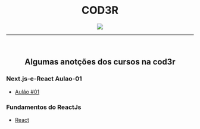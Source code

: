 <h1 align="center"> COD3R </h1>
<div align="center">
  <img src="https://blog.cod3r.com.br/wp-content/uploads/2020/09/logobranca.png"/>
</div>
<hr>
<br>

<h2 align="center"> Algumas anotções dos cursos na cod3r </h2>

### Next.js-e-React Aulao-01
  - <a href="https://github.com/edinelsonslima/Cod3r-Cursos/tree/master/Next.js-e-React%20Aulao-01" target="_blank"> Aulão #01 </a>

### Fundamentos do ReactJs
  - <a href="https://github.com/edinelsonslima/Cod3r-Cursos/tree/master/fundamentos-react" target="_blank"> React </a>

